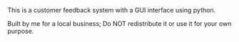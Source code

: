 This is a customer feedback system with a GUI interface using python. 
  
Built by me for a local business; Do NOT redistribute it or use it for your own purpose. 
